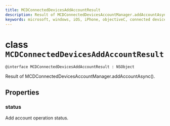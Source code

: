 ```yaml
---
title: MCDConnectedDevicesAddAccountResult
description: Result of MCDConnectedDevicesAccountManager.addAccountAsync(). 
keywords: microsoft, windows, iOS, iPhone, objectiveC, connected devices, Project Rome
---
```


# class `MCDConnectedDevicesAddAccountResult` 

```
@interface MCDConnectedDevicesAddAccountResult : NSObject
```  
Result of MCDConnectedDevicesAccountManager.addAccountAsync().

## Properties

### status

Add account operation status.

